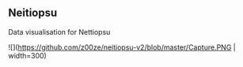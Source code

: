## Neitiopsu
Data visualisation for Nettiopsu

![](https://github.com/z00ze/neitiopsu-v2/blob/master/Capture.PNG | width=300)
